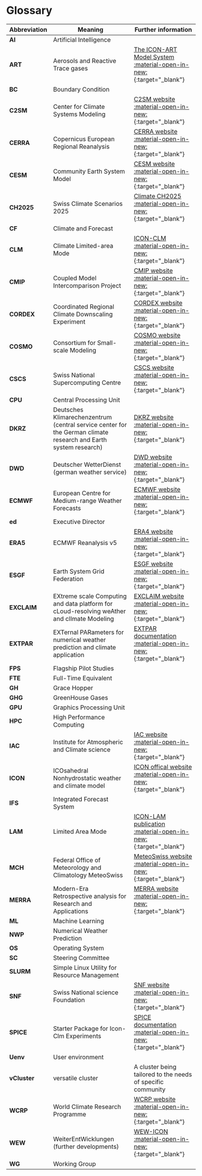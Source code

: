 # Glossary

| Abbreviation | Meaning | Further information |
| ------------ | ------- | ------------------- |
| **AI** | Artificial Intelligence ||
| **ART** | Aerosols and Reactive Trace gases | [The ICON-ART Model System :material-open-in-new:](https://www.icon-art.kit.edu){:target="_blank"} |
| **BC** | Boundary Condition ||
| **C2SM** | Center for Climate Systems Modeling | [C2SM website :material-open-in-new:](https://c2sm.ethz.ch) {:target="_blank"} |
| **CERRA** | Copernicus European Regional Reanalysis | [CERRA website :material-open-in-new:](https://climate.copernicus.eu/copernicus-regional-reanalysis-europe-cerra){:target="_blank"} |
| **CESM** | Community Earth System Model | [CESM website :material-open-in-new:](https://www.cesm.ucar.edu/){:target="_blank"} |
| **CH2025** | Swiss Climate Scenarios 2025 | [Climate CH2025 :material-open-in-new:](https://www.meteoswiss.admin.ch/about-us/research-and-cooperation/projects/2023/climate-ch2025.html){:target="_blank"} |
| **CF** | Climate and Forecast ||
| **CLM** | Climate Limited-area Mode | [ICON-CLM :material-open-in-new:](https://www.clm-community.eu/ICON-CLM/){:target="_blank"} |
| **CMIP** | Coupled Model Intercomparison Project | [CMIP website :material-open-in-new:](https://wcrp-cmip.org){:target="_blank"} |
| **CORDEX** | Coordinated Regional Climate Downscaling Experiment | [CORDEX website :material-open-in-new:](https://cordex.org){:target="_blank"} |
| **COSMO** | Consortium for Small-scale Modeling | [COSMO website :material-open-in-new:](https://www.cosmo-model.org/content/default.htm){:target="_blank"} |
| **CSCS** | Swiss National Supercomputing Centre | [CSCS website :material-open-in-new:](https://www.cscs.ch){:target="_blank"} |
| **CPU** | Central Processing Unit ||
| **DKRZ** | Deutsches Klimarechenzentrum (central service center for the German climate research and Earth system research) | [DKRZ website :material-open-in-new:](https://www.dkrz.de/de){:target="_blank"} |
| **DWD** | Deutscher WetterDienst (german weather service) | [DWD website :material-open-in-new:](https://www.dwd.de/DE/Home/home_node.html){:target="_blank"} |
| **ECMWF** | European Centre for Medium-range Weather Forecasts | [ECMWF website :material-open-in-new:](https://www.ecmwf.int/en/about){:target="_blank"} |
| **ed** | Executive Director ||
| **ERA5** | ECMWF Reanalysis v5 | [ERA4 website :material-open-in-new:](https://www.ecmwf.int/en/forecasts/dataset/ecmwf-reanalysis-v5){:target="_blank"} |
| **ESGF** | Earth System Grid Federation | [ESGF website :material-open-in-new:](https://esgf.llnl.gov){:target="_blank"} |
| **EXCLAIM** | EXtreme scale Computing and data platform for cLoud-resolving weAther and clImate Modeling | [EXCLAIM website :material-open-in-new:](https://exclaim.ethz.ch){:target="_blank"} |
| **EXTPAR** | EXTernal PARameters for numerical weather prediction and climate application | [EXTPAR documentation :material-open-in-new:](https://c2sm.github.io/extpar/){:target="_blank"} |
| **FPS** | Flagship Pilot Studies ||
| **FTE** | Full-Time Equivalent ||
| **GH** | Grace Hopper ||
| **GHG** | GreenHouse Gases ||
| **GPU** | Graphics Processing Unit ||
| **HPC** | High Performance Computing ||
| **IAC** | Institute for Atmospheric and Climate science | [IAC website :material-open-in-new:](https://iac.ethz.ch){:target="_blank"} |
| **ICON** | ICOsahedral Nonhydrostatic weather and climate model | [ICON offical website :material-open-in-new:](https://www.icon-model.org){:target="_blank"} |
| **IFS** | Integrated Forecast System ||
| **LAM** | Limited Area Mode | [ICON-LAM publication :material-open-in-new:](https://doi.org/10.5194/gmd-14-985-2021){:target="_blank"} |
| **MCH** | Federal Office of Meteorology and Climatology MeteoSwiss | [MeteoSwiss website :material-open-in-new:](https://www.meteoswiss.admin.ch/){:target="_blank"} |
| **MERRA** | Modern-Era Retrospective analysis for Research and Applications | [MERRA website :material-open-in-new:](https://gmao.gsfc.nasa.gov/reanalysis/MERRA/){:target="_blank"} |
| **ML** | Machine Learning ||
| **NWP** | Numerical Weather Prediction ||
| **OS** | Operating System ||
| **SC** | Steering Committee ||
| **SLURM** | Simple Linux Utility for Resource Management ||
| **SNF** | Swiss National science Foundation | [SNF website :material-open-in-new:](https://www.snf.ch/en){:target="_blank"} |
| **SPICE** | Starter Package for Icon-Clm Experiments | [SPICE documentation :material-open-in-new:](https://hereon-coast.atlassian.net/wiki/spaces/SPICE/overview?homepageId=983042){:target="_blank"} |
| **Uenv** | User environment ||
| **vCluster** | versatile cluster | A cluster being tailored to the needs of specific community |
| **WCRP** | World Climate Research Programme | [WCRP website :material-open-in-new:](https://www.wcrp-climate.org){:target="_blank"} |
| **WEW** | WeiterEntWicklungen (further developments) | [WEW-ICON :material-open-in-new:](https://c2sm.ethz.ch/research/wew-icon.html){:target="_blank"} |
| **WG** | Working Group ||